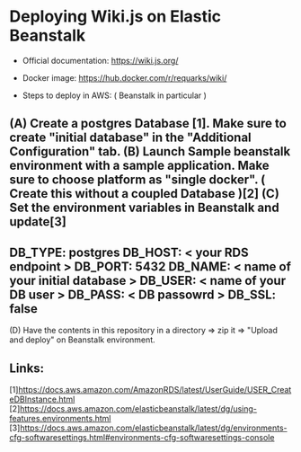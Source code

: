 
# Deploying Wiki.js on Elastic Beanstalk


* Official documentation: https://wiki.js.org/

* Docker image: https://hub.docker.com/r/requarks/wiki/

* Steps to deploy in AWS: ( Beanstalk in particular ) 

(A) Create a postgres Database [1]. Make sure to create "initial database" in the "Additional Configuration" tab.
(B) Launch Sample beanstalk environment with a sample application. Make sure to choose platform as "single docker". ( Create this without a coupled Database )[2]
(C) Set the environment variables in Beanstalk and update[3]
-----------------------------------
DB_TYPE: postgres
DB_HOST: < your RDS endpoint >
DB_PORT: 5432
DB_NAME: < name of your initial database >
DB_USER: < name of your DB user >
DB_PASS: < DB passowrd >
DB_SSL: false
----------------------------------
(D) Have the contents in this repository in a directory => zip it => "Upload and deploy" on Beanstalk environment.

Links:
---------
[1]https://docs.aws.amazon.com/AmazonRDS/latest/UserGuide/USER_CreateDBInstance.html
[2]https://docs.aws.amazon.com/elasticbeanstalk/latest/dg/using-features.environments.html
[3]https://docs.aws.amazon.com/elasticbeanstalk/latest/dg/environments-cfg-softwaresettings.html#environments-cfg-softwaresettings-console
